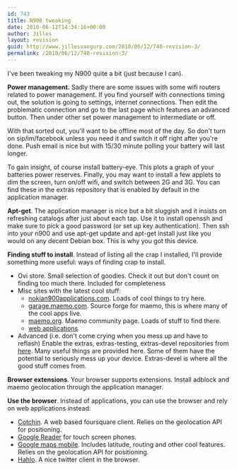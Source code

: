 ```yaml
---
id: 743
title: N900 tweaking
date: 2010-06-12T14:34:16+00:00
author: Jilles
layout: revision
guid: http://www.jillesvangurp.com/2010/06/12/740-revision-3/
permalink: /2010/06/12/740-revision-3/
---
```

I've been tweaking my N900 quite a bit (just because I can).

<strong>Power management.</strong> Sadly there are some issues with some wifi routers related to power management. If you find yourself with connections timing out, the solution is going to settings, internet connections. Then edit the problematic connection and go to the last page which features an advanced button. Then under other set power management to intermediate or off.

With that sorted out, you'll want to be offline most of the day. So don't turn on sip/im/facebook unless you need it and switch it off right after you're done. Push email is nice but with 15/30 minute polling your battery will last longer.

To gain insight, of course install battery-eye. This plots a graph of your batteries power reserves. Finally, you may want to install a few applets to dim the screen, turn on/off wifi, and switch between 2G and 3G. You can find these in the extras repository that is enabled by default in the application manager. 

<strong>Apt-get</strong>. The application manager is nice but a bit sluggish and it insists on refreshing catalogs after just about each tap. Use it to install openssh and make sure to pick a good password (or set up key authentication). Then ssh into your n900 and use apt-get update and apt-get install just like you would on any decent Debian box. This is why you got this device.

<strong>Finding stuff to install</strong>. Instead of listing all the crap I installed, I'll provide something more useful: ways of finding crap to install.
<ul>
	<li>Ovi store. Small selection of goodies. Check it out but don't count on finding too much there. Included for completeness</li>
	<li>Misc sites with the latest cool stuff: 
<ul>
	<li><a href="http://www.nokian900applications.com">nokian900applications.com</a>. Loads of cool things to try here.</li>
	<li><a href="https://garage.maemo.org/">garage.maemo.com</a>. Source forge for maemo, this is where many of the cool apps live.</li>
	<li><a href="http://maemo.org/">maemo.org</a>. Maemo community page. Loads of stuff to find there.</li>
	<li><a href="http://wiki.maemo.org/N900_Web_Applications">web applications</a></li>

</ul>
</li>        
	<li>Advanced (i.e. don't come crying when you mess up and have to reflash) Enable the extras, extras-testing, extras-devel repositories from <a href="http://www.nokian900applications.com/repositories-extras-extras-devel-and-extras-testing-for-nokia-n900/">here</a>. Many useful things are provided here. Some of them have the potential to seriously mess up your device. Extras-devel is where all the good stuff comes from.</li>
</ul>

<strong>Browser extensions</strong>. Your browser supports extensions. Install adblock and maemo geolocation through the application manager.

<strong>Use the browser</strong>. Instead of applications, you can use the browser and rely on web applications instead:
<ul>
	<li><a href="http://cotchin.com/m/">Cotchin</a>. A web based foursquare client. Relies on the geolocation API for positioning.</li>
	<li><a href="https://www.google.com/reader/i">Google Reader</a> for touch screen phones.</li>
	<li><a href="http://www.google.com/maps/m">Google maps mobile</a>. Includes latitude, routing and other cool features. Relies on the geolocation API for positioning.</li>
	<li><a href="hahlo.com">Hahlo</a>. A nice twitter client in the browser.</li>

</ul>

